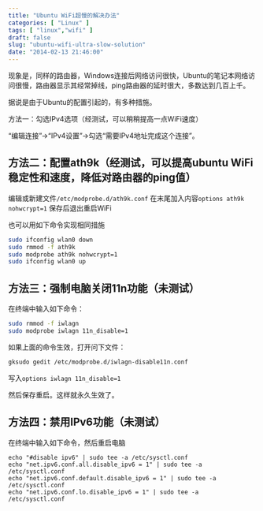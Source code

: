 ```yaml
---
title: "Ubuntu WiFi超慢的解决办法"
categories: [ "Linux" ]
tags: [ "linux","wifi" ]
draft: false
slug: "ubuntu-wifi-ultra-slow-solution"
date: "2014-02-13 21:46:00"
---
```


现象是，同样的路由器，Windows连接后网络访问很快，Ubuntu的笔记本网络访问很慢，路由器显示其经常掉线，ping路由器的延时很大，多数达到几百上千。

据说是由于Ubuntu的配置引起的，有多种措施。

 

方法一：勾选IPv4选项（经测试，可以稍稍提高一点WiFi速度）

“编辑连接”->“IPv4设置”->勾选“需要IPv4地址完成这个连接”。

## 方法二：配置ath9k（经测试，可以提高ubuntu WiFi稳定性和速度，降低对路由器的ping值）

编辑或新建文件`/etc/modprobe.d/ath9k.conf`
在末尾加入内容`options ath9k nohwcrypt=1`
保存后退出重启WiFi


<!--more-->


也可以用如下命令实现相同措施
```bash
sudo ifconfig wlan0 down
sudo rmmod -f ath9k
sudo modprobe ath9k nohwcrypt=1
sudo ifconfig wlan0 up
```

## 方法三：强制电脑关闭11n功能（未测试）
在终端中输入如下命令：
```bash
sudo rmmod -f iwlagn
sudo modprobe iwlagn 11n_disable=1
```
如果上面的命令生效，打开问下文件：
```bash
gksudo gedit /etc/modprobe.d/iwlagn-disable11n.conf
```
写入`options iwlagn 11n_disable=1`

然后保存重启。这样就永久生效了。

## 方法四：禁用IPv6功能（未测试）
在终端中输入如下命令，然后重启电脑
```
echo "#disable ipv6" | sudo tee -a /etc/sysctl.conf
echo "net.ipv6.conf.all.disable_ipv6 = 1" | sudo tee -a /etc/sysctl.conf
echo "net.ipv6.conf.default.disable_ipv6 = 1" | sudo tee -a /etc/sysctl.conf
echo "net.ipv6.conf.lo.disable_ipv6 = 1" | sudo tee -a /etc/sysctl.conf
```

